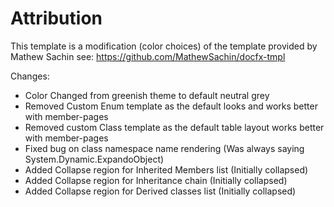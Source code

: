 # Attribution

This template is a modification (color choices) of the template provided by Mathew Sachin
see: https://github.com/MathewSachin/docfx-tmpl

Changes:
* Color Changed from greenish theme to default neutral grey
* Removed Custom Enum template as the default looks and works better with member-pages
* Removed custom Class template as the default table layout works better with member-pages
* Fixed bug on class namespace name rendering (Was always saying System.Dynamic.ExpandoObject)
* Added Collapse region for Inherited Members list (Initially collapsed)
* Added Collapse region for Inheritance chain (Initially collapsed)
* Added Collapse region for Derived classes list (Initially collapsed)

